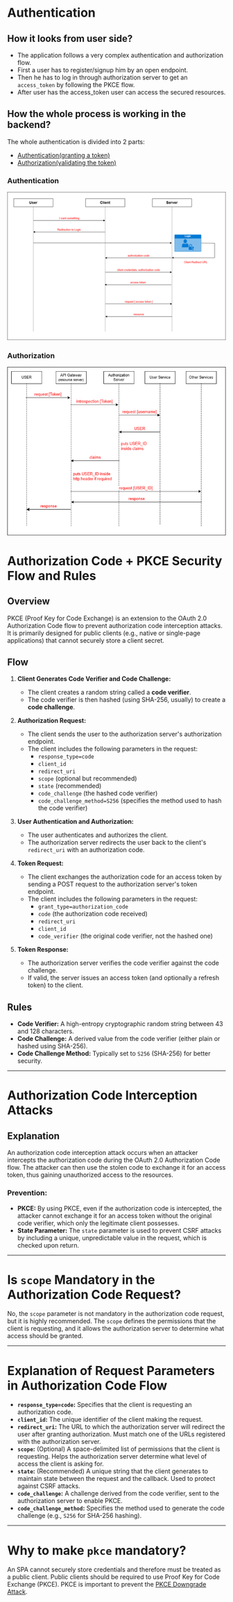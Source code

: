 # Authentication

## How it looks from user side?

* The application follows a very complex authentication and authorization flow.
* First a user has to register/signup him by an open endpoint.
* Then he has to log in through authorization server to get an `access_token` by following the PKCE flow.
* After user has the access_token user can access the secured resources.

## How the whole process is working in the backend?

The whole authentication is divided into 2 parts:

* [Authentication(granting a token)](#authentication-1)
* [Authorization(validating the token)](#authorization)

### Authentication

![authentication_flow](../resources/authorization_flow.png)

### Authorization

![authorization_flow](../resources/token_validation.png)

# Authorization Code + PKCE Security Flow and Rules

## Overview

PKCE (Proof Key for Code Exchange) is an extension to the OAuth 2.0 Authorization Code flow to prevent authorization
code interception attacks. It is primarily designed for public clients (e.g., native or single-page applications) that
cannot securely store a client secret.

## Flow

1. **Client Generates Code Verifier and Code Challenge:**
    - The client creates a random string called a **code verifier**.
    - The code verifier is then hashed (using SHA-256, usually) to create a **code challenge**.

2. **Authorization Request:**
    - The client sends the user to the authorization server's authorization endpoint.
    - The client includes the following parameters in the request:
        - `response_type=code`
        - `client_id`
        - `redirect_uri`
        - `scope` (optional but recommended)
        - `state` (recommended)
        - `code_challenge` (the hashed code verifier)
        - `code_challenge_method=S256` (specifies the method used to hash the code verifier)

3. **User Authentication and Authorization:**
    - The user authenticates and authorizes the client.
    - The authorization server redirects the user back to the client's `redirect_uri` with an authorization code.

4. **Token Request:**
    - The client exchanges the authorization code for an access token by sending a POST request to the authorization
      server's token endpoint.
    - The client includes the following parameters in the request:
        - `grant_type=authorization_code`
        - `code` (the authorization code received)
        - `redirect_uri`
        - `client_id`
        - `code_verifier` (the original code verifier, not the hashed one)

5. **Token Response:**
    - The authorization server verifies the code verifier against the code challenge.
    - If valid, the server issues an access token (and optionally a refresh token) to the client.

## Rules

- **Code Verifier:** A high-entropy cryptographic random string between 43 and 128 characters.
- **Code Challenge:** A derived value from the code verifier (either plain or hashed using SHA-256).
- **Code Challenge Method:** Typically set to `S256` (SHA-256) for better security.

---

# Authorization Code Interception Attacks

## Explanation

An authorization code interception attack occurs when an attacker intercepts the authorization code during the OAuth 2.0
Authorization Code flow. The attacker can then use the stolen code to exchange it for an access token, thus gaining
unauthorized access to the resources.

### Prevention:

- **PKCE:** By using PKCE, even if the authorization code is intercepted, the attacker cannot exchange it for an access
  token without the original code verifier, which only the legitimate client possesses.
- **State Parameter:** The `state` parameter is used to prevent CSRF attacks by including a unique, unpredictable value
  in the request, which is checked upon return.

---

# Is `scope` Mandatory in the Authorization Code Request?

No, the `scope` parameter is not mandatory in the authorization code request, but it is highly recommended. The `scope`
defines the permissions that the client is requesting, and it allows the authorization server to determine what access
should be granted.

---

# Explanation of Request Parameters in Authorization Code Flow

- **`response_type=code`:** Specifies that the client is requesting an authorization code.
- **`client_id`:** The unique identifier of the client making the request.
- **`redirect_uri`:** The URL to which the authorization server will redirect the user after granting authorization.
  Must match one of the URLs registered with the authorization server.
- **`scope`:** (Optional) A space-delimited list of permissions that the client is requesting. Helps the authorization
  server determine what level of access the client is asking for.
- **`state`:** (Recommended) A unique string that the client generates to maintain state between the request and the
  callback. Used to protect against CSRF attacks.
- **`code_challenge`:** A challenge derived from the code verifier, sent to the authorization server to enable PKCE.
- **`code_challenge_method`:** Specifies the method used to generate the code challenge (e.g., `S256` for SHA-256
  hashing).

---

# Why to make `pkce` mandatory?

An SPA cannot securely store credentials and therefore must be treated as a public client. Public clients should be
required to use Proof Key for Code Exchange (PKCE). PKCE is important to prevent
the [PKCE Downgrade Attack](https://datatracker.ietf.org/doc/html/draft-ietf-oauth-security-topics-25#name-pkce-downgrade-attack).


